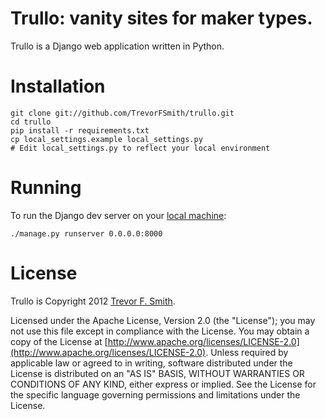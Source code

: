 # Trullo: vanity sites for maker types.

Trullo is a Django web application written in Python.

# Installation

	git clone git://github.com/TrevorFSmith/trullo.git
	cd trullo
	pip install -r requirements.txt
	cp local_settings.example local_settings.py
	# Edit local_settings.py to reflect your local environment

# Running

To run the Django dev server on your [local machine](http://127.0.0.1:8000/):

	./manage.py runserver 0.0.0.0:8000

# License

Trullo is Copyright 2012 [Trevor F. Smith](http://trevor.smith.name/).

Licensed under the Apache License, Version 2.0 (the "License"); you may not use this file except in compliance with the License. You may obtain a copy of the License at [http://www.apache.org/licenses/LICENSE-2.0](http://www.apache.org/licenses/LICENSE-2.0). Unless required by applicable law or agreed to in writing, software distributed under the License is distributed on an "AS IS" BASIS, WITHOUT WARRANTIES OR CONDITIONS OF ANY KIND, either express or implied. See the License for the specific language governing permissions and limitations under the License.
